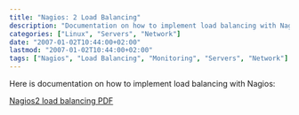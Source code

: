 ```yaml
---
title: "Nagios: 2 Load Balancing"
description: "Documentation on how to implement load balancing with Nagios"
categories: ["Linux", "Servers", "Network"]
date: "2007-01-02T10:44:00+02:00"
lastmod: "2007-01-02T10:44:00+02:00"
tags: ["Nagios", "Load Balancing", "Monitoring", "Servers", "Network"]
---
```


Here is documentation on how to implement load balancing with Nagios:

[Nagios2 load balancing PDF](../../../static/pdf/nagios2_loadbalancing.pdf)
